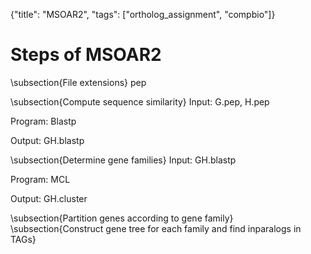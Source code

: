 {"title": "MSOAR2", "tags": ["ortholog_assignment", "compbio"]}

# Steps of MSOAR2

\subsection{File extensions}
pep

\subsection{Compute sequence similarity}
Input: G.pep, H.pep

Program: Blastp

Output: GH.blastp

\subsection{Determine gene families}
Input: GH.blastp

Program: MCL

Output: GH.cluster

\subsection{Partition genes according to gene family}
\subsection{Construct gene tree for each family and find inparalogs in TAGs}
